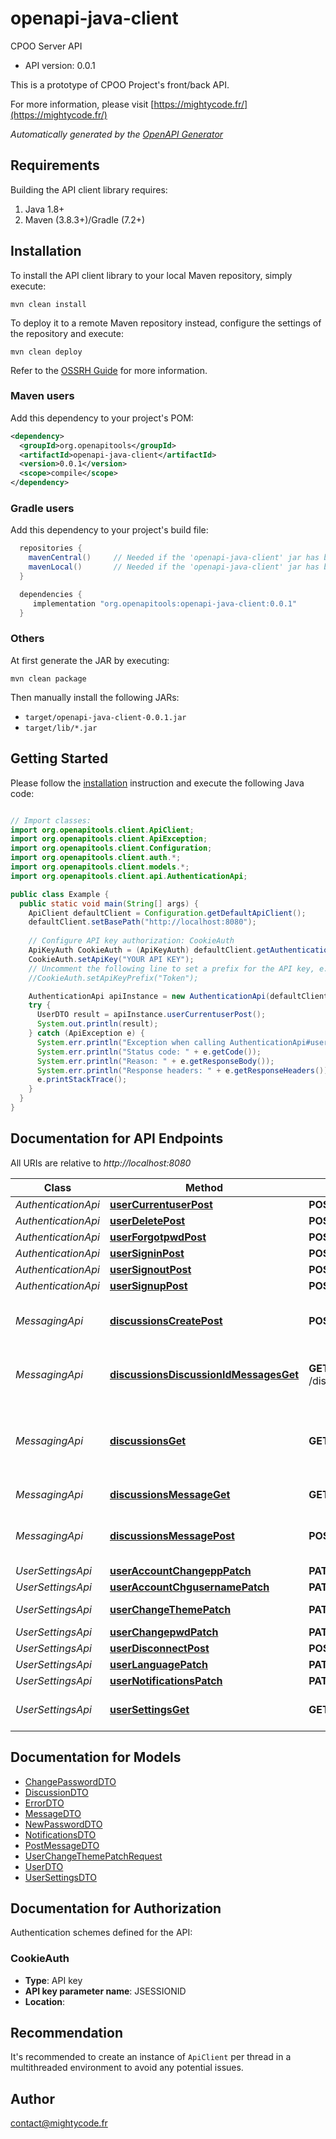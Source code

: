 # openapi-java-client

CPOO Server API
- API version: 0.0.1

This is a prototype of CPOO Project's front/back API.


  For more information, please visit [https://mightycode.fr/](https://mightycode.fr/)

*Automatically generated by the [OpenAPI Generator](https://openapi-generator.tech)*


## Requirements

Building the API client library requires:
1. Java 1.8+
2. Maven (3.8.3+)/Gradle (7.2+)

## Installation

To install the API client library to your local Maven repository, simply execute:

```shell
mvn clean install
```

To deploy it to a remote Maven repository instead, configure the settings of the repository and execute:

```shell
mvn clean deploy
```

Refer to the [OSSRH Guide](http://central.sonatype.org/pages/ossrh-guide.html) for more information.

### Maven users

Add this dependency to your project's POM:

```xml
<dependency>
  <groupId>org.openapitools</groupId>
  <artifactId>openapi-java-client</artifactId>
  <version>0.0.1</version>
  <scope>compile</scope>
</dependency>
```

### Gradle users

Add this dependency to your project's build file:

```groovy
  repositories {
    mavenCentral()     // Needed if the 'openapi-java-client' jar has been published to maven central.
    mavenLocal()       // Needed if the 'openapi-java-client' jar has been published to the local maven repo.
  }

  dependencies {
     implementation "org.openapitools:openapi-java-client:0.0.1"
  }
```

### Others

At first generate the JAR by executing:

```shell
mvn clean package
```

Then manually install the following JARs:

* `target/openapi-java-client-0.0.1.jar`
* `target/lib/*.jar`

## Getting Started

Please follow the [installation](#installation) instruction and execute the following Java code:

```java

// Import classes:
import org.openapitools.client.ApiClient;
import org.openapitools.client.ApiException;
import org.openapitools.client.Configuration;
import org.openapitools.client.auth.*;
import org.openapitools.client.models.*;
import org.openapitools.client.api.AuthenticationApi;

public class Example {
  public static void main(String[] args) {
    ApiClient defaultClient = Configuration.getDefaultApiClient();
    defaultClient.setBasePath("http://localhost:8080");
    
    // Configure API key authorization: CookieAuth
    ApiKeyAuth CookieAuth = (ApiKeyAuth) defaultClient.getAuthentication("CookieAuth");
    CookieAuth.setApiKey("YOUR API KEY");
    // Uncomment the following line to set a prefix for the API key, e.g. "Token" (defaults to null)
    //CookieAuth.setApiKeyPrefix("Token");

    AuthenticationApi apiInstance = new AuthenticationApi(defaultClient);
    try {
      UserDTO result = apiInstance.userCurrentuserPost();
      System.out.println(result);
    } catch (ApiException e) {
      System.err.println("Exception when calling AuthenticationApi#userCurrentuserPost");
      System.err.println("Status code: " + e.getCode());
      System.err.println("Reason: " + e.getResponseBody());
      System.err.println("Response headers: " + e.getResponseHeaders());
      e.printStackTrace();
    }
  }
}

```

## Documentation for API Endpoints

All URIs are relative to *http://localhost:8080*

Class | Method | HTTP request | Description
------------ | ------------- | ------------- | -------------
*AuthenticationApi* | [**userCurrentuserPost**](docs/AuthenticationApi.md#userCurrentuserPost) | **POST** /user/currentuser | 
*AuthenticationApi* | [**userDeletePost**](docs/AuthenticationApi.md#userDeletePost) | **POST** /user/delete | 
*AuthenticationApi* | [**userForgotpwdPost**](docs/AuthenticationApi.md#userForgotpwdPost) | **POST** /user/forgotpwd | 
*AuthenticationApi* | [**userSigninPost**](docs/AuthenticationApi.md#userSigninPost) | **POST** /user/signin | 
*AuthenticationApi* | [**userSignoutPost**](docs/AuthenticationApi.md#userSignoutPost) | **POST** /user/signout | 
*AuthenticationApi* | [**userSignupPost**](docs/AuthenticationApi.md#userSignupPost) | **POST** /user/signup | 
*MessagingApi* | [**discussionsCreatePost**](docs/MessagingApi.md#discussionsCreatePost) | **POST** /discussions/create | Create a new discussion with a user
*MessagingApi* | [**discussionsDiscussionIdMessagesGet**](docs/MessagingApi.md#discussionsDiscussionIdMessagesGet) | **GET** /discussions/{discussion_id}/messages | Get all messages in a discussion
*MessagingApi* | [**discussionsGet**](docs/MessagingApi.md#discussionsGet) | **GET** /discussions | Get a list of all discussions of the current user
*MessagingApi* | [**discussionsMessageGet**](docs/MessagingApi.md#discussionsMessageGet) | **GET** /discussions/message | Receive a message
*MessagingApi* | [**discussionsMessagePost**](docs/MessagingApi.md#discussionsMessagePost) | **POST** /discussions/message | Send a message in a disccusion
*UserSettingsApi* | [**userAccountChangeppPatch**](docs/UserSettingsApi.md#userAccountChangeppPatch) | **PATCH** /user/account/changepp | 
*UserSettingsApi* | [**userAccountChgusernamePatch**](docs/UserSettingsApi.md#userAccountChgusernamePatch) | **PATCH** /user/account/chgusername | 
*UserSettingsApi* | [**userChangeThemePatch**](docs/UserSettingsApi.md#userChangeThemePatch) | **PATCH** /user/change-theme | Change user theme
*UserSettingsApi* | [**userChangepwdPatch**](docs/UserSettingsApi.md#userChangepwdPatch) | **PATCH** /user/changepwd | 
*UserSettingsApi* | [**userDisconnectPost**](docs/UserSettingsApi.md#userDisconnectPost) | **POST** /user/disconnect | 
*UserSettingsApi* | [**userLanguagePatch**](docs/UserSettingsApi.md#userLanguagePatch) | **PATCH** /user/language | 
*UserSettingsApi* | [**userNotificationsPatch**](docs/UserSettingsApi.md#userNotificationsPatch) | **PATCH** /user/notifications | 
*UserSettingsApi* | [**userSettingsGet**](docs/UserSettingsApi.md#userSettingsGet) | **GET** /user/settings | Get user settings information


## Documentation for Models

 - [ChangePasswordDTO](docs/ChangePasswordDTO.md)
 - [DiscussionDTO](docs/DiscussionDTO.md)
 - [ErrorDTO](docs/ErrorDTO.md)
 - [MessageDTO](docs/MessageDTO.md)
 - [NewPasswordDTO](docs/NewPasswordDTO.md)
 - [NotificationsDTO](docs/NotificationsDTO.md)
 - [PostMessageDTO](docs/PostMessageDTO.md)
 - [UserChangeThemePatchRequest](docs/UserChangeThemePatchRequest.md)
 - [UserDTO](docs/UserDTO.md)
 - [UserSettingsDTO](docs/UserSettingsDTO.md)


<a id="documentation-for-authorization"></a>
## Documentation for Authorization


Authentication schemes defined for the API:
<a id="CookieAuth"></a>
### CookieAuth

- **Type**: API key
- **API key parameter name**: JSESSIONID
- **Location**: 


## Recommendation

It's recommended to create an instance of `ApiClient` per thread in a multithreaded environment to avoid any potential issues.

## Author

contact@mightycode.fr

